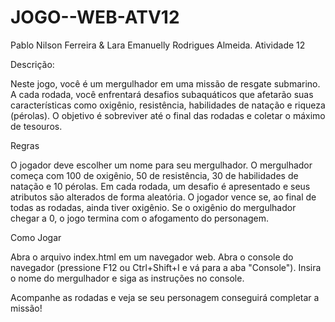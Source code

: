 # JOGO--WEB-ATV12
Pablo Nilson Ferreira & Lara Emanuelly Rodrigues Almeida.
Atividade 12

Descrição:

Neste jogo, você é um mergulhador em uma missão de resgate submarino. A cada rodada, você enfrentará desafios subaquáticos que afetarão suas características como oxigênio, resistência, habilidades de natação e riqueza (pérolas). O objetivo é sobreviver até o final das rodadas e coletar o máximo de tesouros.

 Regras

O jogador deve escolher um nome para seu mergulhador.
O mergulhador começa com 100 de oxigênio, 50 de resistência, 30 de habilidades de natação e 10 pérolas.
Em cada rodada, um desafio é apresentado e seus atributos são alterados de forma aleatória.
O jogador vence se, ao final de todas as rodadas, ainda tiver oxigênio.
Se o oxigênio do mergulhador chegar a 0, o jogo termina com o afogamento do personagem.

Como Jogar

Abra o arquivo index.html em um navegador web.
Abra o console do navegador (pressione F12 ou Ctrl+Shift+I e vá para a aba "Console").
Insira o nome do mergulhador e siga as instruções no console.

Acompanhe as rodadas e veja se seu personagem conseguirá completar a missão!